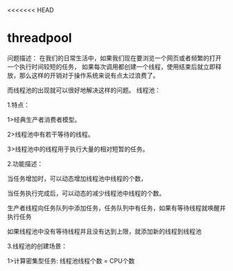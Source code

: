 <<<<<<< HEAD
# threadpool

问题描述：
    在我们的日常生活中，如果我们现在要浏览一个网页或者频繁的打开一个执行时间较短的任务，
如果每次调用都创建一个线程，使用结束后就立即释放，那么这样的开销对于操作系统来说有点太过浪费了。

而线程池的出现就可以很好地解决这样的问题。
线程池：

1.特点：

1>经典生产者消费者模型。

2>线程池中有若干等待的线程。

3>线程池中的线程用于执行大量的相对短暂的任务。

2.功能描述：

当任务增加时，可以动态增加线程池中线程的个数，

当任务执行完成后，可以动态的减少线程池中线程的个数。

生产者线程向任务队列中添加任务，任务队列中有任务，如果有等待线程就唤醒并执行任务

如果线程池中没有等待线程并且没有达到上限，就添加新的线程到线程池

3.线程池的创建场景：

1>计算密集型任务: 线程池线程个数 = CPU个数


